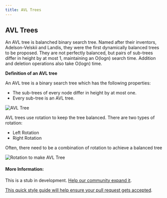 ```yaml
---
title: AVL Trees
---
```

## AVL Trees

<!-- The article goes here, in GitHub-flavored Markdown. Feel free to add YouTube videos, images, and CodePen/JSBin embeds  -->

An AVL tree is balanched binary search tree. Named after their inventors, Adelson-Velskii and Landis, they were the first dynamically balanced trees to be proposed. They are not perfectly balanced, but pairs of sub-trees differ in height by at most 1, maintaining an O(logn) search time. Addition and deletion operations also take O(logn) time.

**Definition of an AVL tree**

An AVL tree is a binary search tree which has the following properties:
  * The sub-trees of every node differ in height by at most one.
  * Every sub-tree is an AVL tree.

![AVL Tree](http://btechsmartclass.com/DS/images/AVL%20Example.png)

AVL trees use rotation to keep the tree balanced. There are two types of rotation:
  * Left Rotation
  * Right Rotation

Often, there need to be a combination of rotation to achieve a balanced tree

![Rotation to make AVL Tree](http://btechsmartclass.com/DS/images/RL%20Rotation.png)

#### More Information:
<!-- Please add any articles you think might be helpful to read before writing the article -->


This is a stub in development. <a href='https://github.com/freecodecamp/guides/tree/master/src/pages/algorithms/avl-trees/index.md' target='_blank' rel='nofollow'>Help our community expand it</a>.

<a href='https://github.com/freecodecamp/guides/blob/master/README.md' target='_blank' rel='nofollow'>This quick style guide will help ensure your pull request gets accepted</a>.
